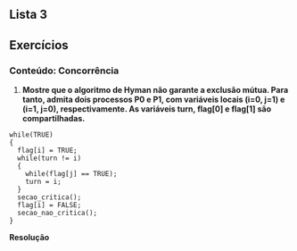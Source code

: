 ## Lista 3
## Exercícios

### Conteúdo: Concorrência

1. **Mostre que o algoritmo de Hyman não garante a exclusão mútua. Para tanto, admita dois processos P0 e P1, com variáveis locais (i=0, j=1) e (i=1, j=0), respectivamente. As variáveis turn, flag[0] e flag[1] são compartilhadas.**
```
while(TRUE)
{
  flag[i] = TRUE;
  while(turn != i)
  {
    while(flag[j] == TRUE);
    turn = i;
  }
  secao_critica();
  flag[i] = FALSE;
  secao_nao_critica();
}
```

**Resolução**
